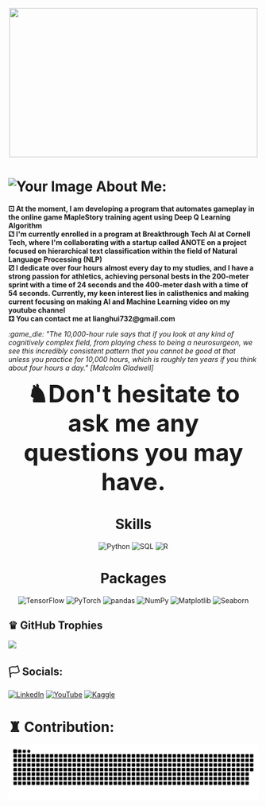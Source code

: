 <p align="center">
   <img src="https://media.tenor.com/2DhHa-X1YFcAAAAd/demon-slayer-yoriichi-demon-slayer.gif" width="500" height="300">
   

</p>



#  <img src="https://dthezntil550i.cloudfront.net/90/latest/902006071517123940014990731/1280_960/fdc334d7-24f6-44d1-bc5d-03ffbc979636.png" width="50" height="50" alt="Your Image">  About Me: 




<p>
  <b>⚀ At the moment, I am developing a program that automates gameplay in the online game MapleStory training agent using Deep Q Learning Algorithm </b> <br>
  <b>⚁ I'm currently enrolled in a program at Breakthrough Tech AI at Cornell Tech, where I'm collaborating with a startup called ANOTE on a project focused on hierarchical text classification within the field of Natural Language Processing (NLP) </b>  <br>
  <b>⚂ I dedicate over four hours almost every day to my studies, and I have a strong passion for athletics, achieving personal bests in the 200-meter sprint with a time of 24 seconds and the 400-meter dash with a time of 54 seconds. Currently, my keen interest lies in calisthenics and making current focusing on making AI and Machine Learning video on my youtube channel </b> <br>
  <b>⚃ You can contact me at lianghui732@gmail.com </b> <br>
</p>

<p>
  <em>  :game_die: "The 10,000-hour rule says that if you look at any kind of cognitively complex field, from playing chess to being a neurosurgeon, we see this incredibly consistent pattern that you cannot be good at that unless you practice for 10,000 hours, which is roughly ten years if you think about four hours a day." [Malcolm Gladwell] </em>
</p> 




  



<p align="center">
  <b><font size="10"> ♞Don't hesitate to ask me any questions you may have.</font></b>
</p>

<h1 align="center">Skills</h1>
<p align="center">
  <img src="https://img.icons8.com/color/48/000000/python.png" alt="Python" title="Python" width="48" height="48" />
  <img src="https://img.icons8.com/ios-filled/50/000000/sql.png" alt="SQL" title="SQL" width="48" height="48" />
  <img src="https://w1.pngwing.com/pngs/451/367/png-transparent-pdf-logo-r-cran-statgraphics-rnn-programming-language-data-analysis-cairo.png" alt="R" title="R" width="48" height="48" />
</p> 

<h1 align="center">Packages</h1>
<p align="center">
  <img src="https://img.icons8.com/color/48/000000/tensorflow.png" alt="TensorFlow" title="TensorFlow" width="48" height="48" />
  <img src="https://pytorch.org/assets/images/pytorch-logo.png" alt="PyTorch" title="PyTorch" width="48" height="48" />
  <img src="https://img.icons8.com/color/48/000000/pandas.png" alt="pandas" title="pandas" width="48" height="48" />
  <img src="https://img.icons8.com/color/48/000000/numpy.png" alt="NumPy" title="NumPy" width="48" height="48" />
  <img src="https://github.com/Whiteii/Whiteii/assets/87407915/5b515f35-e35f-468d-bb48-9cfbc6076f3f" alt="Matplotlib" title="Matplotlib" width="48" height="48" />
  <img src="https://user-images.githubusercontent.com/315810/92161415-9e357100-edfe-11ea-917d-f9e33fd60741.png" alt="Seaborn" title="Seaborn" width="48" height="48" />
</p> 









## ♛ GitHub Trophies
![](https://github-profile-trophy.vercel.app/?username=WHITEII&theme=oldie)



## 🏳️ Socials:
[![LinkedIn](https://img.shields.io/badge/LinkedIn-%230077B5.svg?logo=linkedin&logoColor=white&color=black)](https://www.linkedin.com/in/liang-zhang-795279a4/) [![YouTube](https://img.shields.io/badge/YouTube-%23FF0000.svg?logo=YouTube&logoColor=white&color=black)](https://www.youtube.com/channel/UCoFSetLW4piOgNrkXWFc3jw) [![Kaggle](https://img.shields.io/badge/Kaggle-%2320BEFF.svg?logo=kaggle&logoColor=white&color=black)](https://www.kaggle.com/lianghuizhang)



# ♜ Contribution:
![Snake Contribution Graph](https://raw.githubusercontent.com/Whiteii/Whiteii/bc26f5984fdee18826d7805d530d12a669e997e9/github-user-contribution.svg)




<!-- Proudly created with GPRM ( https://gprm.itsvg.in ) -->


